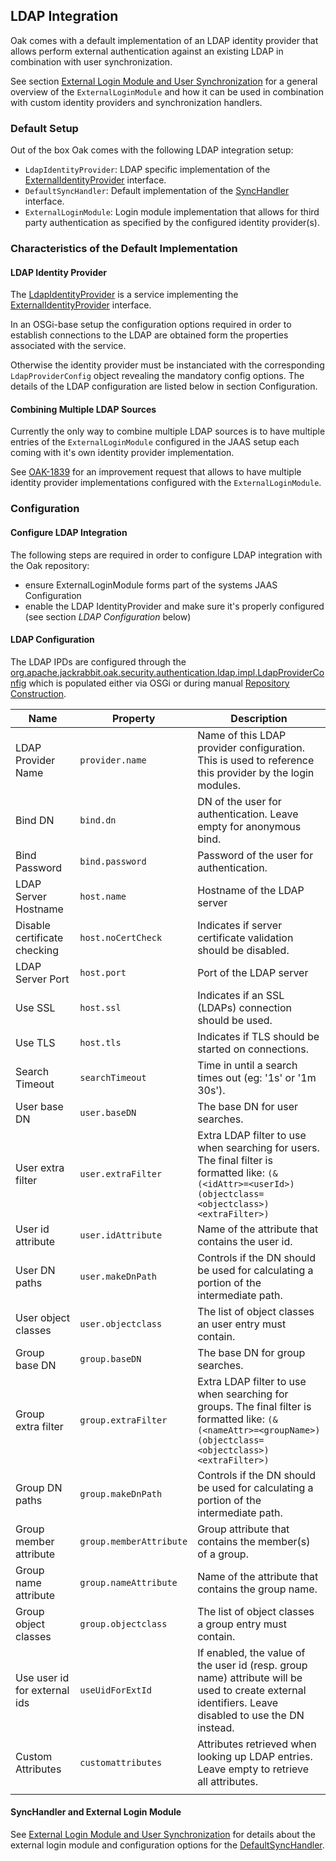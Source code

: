 <!--
   Licensed to the Apache Software Foundation (ASF) under one or more
   contributor license agreements.  See the NOTICE file distributed with
   this work for additional information regarding copyright ownership.
   The ASF licenses this file to You under the Apache License, Version 2.0
   (the "License"); you may not use this file except in compliance with
   the License.  You may obtain a copy of the License at

       http://www.apache.org/licenses/LICENSE-2.0

   Unless required by applicable law or agreed to in writing, software
   distributed under the License is distributed on an "AS IS" BASIS,
   WITHOUT WARRANTIES OR CONDITIONS OF ANY KIND, either express or implied.
   See the License for the specific language governing permissions and
   limitations under the License.
-->

LDAP Integration
--------------------------------------------------------------------------------

Oak comes with a default implementation of an LDAP identity provider that allows
perform external authentication against an existing LDAP in combination
with user synchronization.

See section [External Login Module and User Synchronization](externalloginmodule.html)
for a general overview of the `ExternalLoginModule` and how it can be used
in combination with custom identity providers and synchronization handlers.

### Default Setup

Out of the box Oak comes with the following LDAP integration setup:

- `LdapIdentityProvider`: LDAP specific implementation of the [ExternalIdentityProvider] interface.
- `DefaultSyncHandler`: Default implementation of the [SyncHandler] interface.
- `ExternalLoginModule`: Login module implementation that allows for third party authentication as specified by the configured identity provider(s).

### Characteristics of the Default Implementation

#### LDAP Identity Provider

The [LdapIdentityProvider] is a service implementing the [ExternalIdentityProvider] interface.

In an OSGi-base setup the configuration options required in order to establish
connections to the LDAP are obtained form the properties associated with the service.

Otherwise the identity provider must be instanciated with the corresponding
`LdapProviderConfig` object revealing the mandatory config options. The details
of the LDAP configuration are listed below in section Configuration.

#### Combining Multiple LDAP Sources

Currently the only way to combine multiple LDAP sources is to have multiple
entries of the `ExternalLoginModule` configured in the JAAS setup each coming
with it's own identity provider implementation.

See [OAK-1839] for an improvement request that allows to have multiple identity
provider implementations configured with the `ExternalLoginModule`.

### Configuration

#### Configure LDAP Integration

The following steps are required in order to configure LDAP integration with the
Oak repository:

- ensure ExternalLoginModule forms part of the systems JAAS Configuration
- enable the LDAP IdentityProvider and make sure it's properly configured (see section _LDAP Configuration_ below)

#### LDAP Configuration

The LDAP IPDs are configured through the [org.apache.jackrabbit.oak.security.authentication.ldap.impl.LdapProviderConfig]
which is populated either via OSGi or during manual [Repository Construction](../construct.html).

| Name                          | Property                | Description                              |
|-------------------------------|-------------------------|------------------------------------------|
| LDAP Provider Name            | `provider.name`         | Name of this LDAP provider configuration. This is used to reference this provider by the login modules. |
| Bind DN                       | `bind.dn`               | DN of the user for authentication. Leave empty for anonymous bind. |
| Bind Password                 | `bind.password`         | Password of the user for authentication. |
| LDAP Server Hostname          | `host.name`             | Hostname of the LDAP server              |
| Disable certificate checking  | `host.noCertCheck`      | Indicates if server certificate validation should be disabled. |
| LDAP Server Port              | `host.port`             | Port of the LDAP server                  |
| Use SSL                       | `host.ssl`              | Indicates if an SSL (LDAPs) connection should be used. |
| Use TLS                       | `host.tls`              | Indicates if TLS should be started on connections. |
| Search Timeout                | `searchTimeout`         | Time in until a search times out (eg: '1s' or '1m 30s'). |
| User base DN                  | `user.baseDN`           | The base DN for user searches.           |
| User extra filter             | `user.extraFilter`      | Extra LDAP filter to use when searching for users. The final filter is formatted like: `(&(<idAttr>=<userId>)(objectclass=<objectclass>)<extraFilter>)` |
| User id attribute             | `user.idAttribute`      | Name of the attribute that contains the user id. |
| User DN paths                 | `user.makeDnPath`       | Controls if the DN should be used for calculating a portion of the intermediate path. |
| User object classes           | `user.objectclass`      | The list of object classes an user entry must contain. |
| Group base DN                 | `group.baseDN`          | The base DN for group searches.          |
| Group extra filter            | `group.extraFilter`     | Extra LDAP filter to use when searching for groups. The final filter is formatted like: `(&(<nameAttr>=<groupName>)(objectclass=<objectclass>)<extraFilter>)` |
| Group DN paths                | `group.makeDnPath`      | Controls if the DN should be used for calculating a portion of the intermediate path. |
| Group member attribute        | `group.memberAttribute` | Group attribute that contains the member(s) of a group. |
| Group name attribute          | `group.nameAttribute`   | Name of the attribute that contains the group name. |
| Group object classes          | `group.objectclass`     | The list of object classes a group entry must contain. |
| Use user id for external ids  | `useUidForExtId`        | If enabled, the value of the user id (resp. group name) attribute will be used to create external identifiers. Leave disabled to use the DN instead. |
| Custom Attributes             | `customattributes`      | Attributes retrieved when looking up LDAP entries. Leave empty to retrieve all attributes. |
| | | |

#### SyncHandler and External Login Module

See [External Login Module and User Synchronization](externalloginmodule.html) for
details about the external login module and configuration options for the [DefaultSyncHandler].

<!-- references -->
[ExternalIdentityProvider]: /oak/docs/apidocs/org/apache/jackrabbit/oak/spi/security/authentication/external/ExternalIdentityProvider.html
[SyncHandler]: /oak/docs/apidocs/org/apache/jackrabbit/oak/spi/security/authentication/external/SyncHandler.html
[DefaultSyncHandler]: /oak/docs/apidocs/org/apache/jackrabbit/oak/spi/security/authentication/external/impl/DefaultSyncHandler.html
[LdapIdentityProvider]: /oak/docs/apidocs/org/apache/jackrabbit/oak/security/authentication/ldap/impl/LdapIdentityProvider.html
[org.apache.jackrabbit.oak.security.authentication.ldap.impl.LdapIdentityProvider]: /oak/docs/apidocs/org/apache/jackrabbit/oak/security/authentication/ldap/impl/LdapIdentityProvider.html
[org.apache.jackrabbit.oak.security.authentication.ldap.impl.LdapProviderConfig]: /oak/docs/apidocs/org/apache/jackrabbit/oak/security/authentication/ldap/impl/LdapProviderConfig.html
[OAK-1839]: https://issues.apache.org/jira/browse/OAK-1839